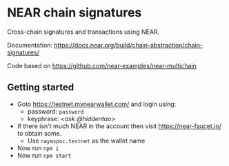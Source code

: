 # NEAR chain signatures

Cross-chain signatures and transactions using NEAR.

Documentation: https://docs.near.org/build/chain-abstraction/chain-signatures/

Code based on https://github.com/near-examples/near-multichain

## Getting started

* Goto https://testnet.mynearwallet.com/ and login using:
  * password: `password`
  * keyphrase: _<ask @hiddentao>_
* If there isn't much NEAR in the account then visit https://near-faucet.io/ to obtain some.
  * Use `naymspoc.testnet` as the wallet name
* Now run `npm i` 
* Now run `npm start`


